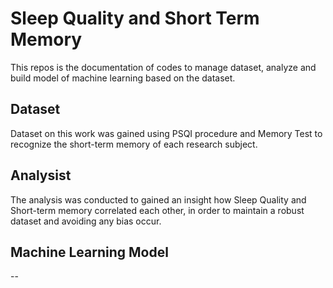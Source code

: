 # Sleep Quality and Short Term Memory
This repos is the documentation of codes to manage dataset, analyze and build model of machine learning based on the dataset.

## Dataset
Dataset on this work was gained using PSQI procedure and Memory Test to recognize the short-term memory of each research subject.

## Analysist
The analysis was conducted to gained an insight how Sleep Quality and Short-term memory correlated each other, in order to maintain a robust dataset and avoiding any bias occur.

## Machine Learning Model
--

